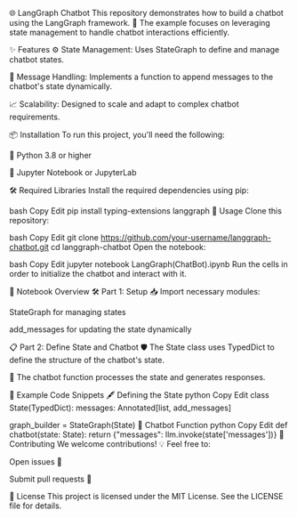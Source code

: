 🌐 LangGraph Chatbot
This repository demonstrates how to build a chatbot using the LangGraph framework. 🚀 The example focuses on leveraging state management to handle chatbot interactions efficiently.

✨ Features
⚙️ State Management: Uses StateGraph to define and manage chatbot states.

📨 Message Handling: Implements a function to append messages to the chatbot's state dynamically.

📈 Scalability: Designed to scale and adapt to complex chatbot requirements.

📦 Installation
To run this project, you'll need the following:

🐍 Python 3.8 or higher

📓 Jupyter Notebook or JupyterLab

🛠️ Required Libraries
Install the required dependencies using pip:

bash
Copy
Edit
pip install typing-extensions langgraph
🚀 Usage
Clone this repository:

bash
Copy
Edit
git clone https://github.com/your-username/langgraph-chatbot.git
cd langgraph-chatbot
Open the notebook:

bash
Copy
Edit
jupyter notebook LangGraph(ChatBot).ipynb
Run the cells in order to initialize the chatbot and interact with it.

📖 Notebook Overview
🛠️ Part 1: Setup
📥 Import necessary modules:

StateGraph for managing states

add_messages for updating the state dynamically

📋 Part 2: Define State and Chatbot
🛡️ The State class uses TypedDict to define the structure of the chatbot's state.

🤖 The chatbot function processes the state and generates responses.

🧩 Example Code Snippets
🖋️ Defining the State
python
Copy
Edit
class State(TypedDict):
    messages: Annotated[list, add_messages]

graph_builder = StateGraph(State)
🤖 Chatbot Function
python
Copy
Edit
def chatbot(state: State):
    return {"messages": llm.invoke(state['messages'])}
🤝 Contributing
We welcome contributions! 💡 Feel free to:

Open issues 🐛

Submit pull requests 🔧

📝 License
This project is licensed under the MIT License. See the LICENSE file for details.

